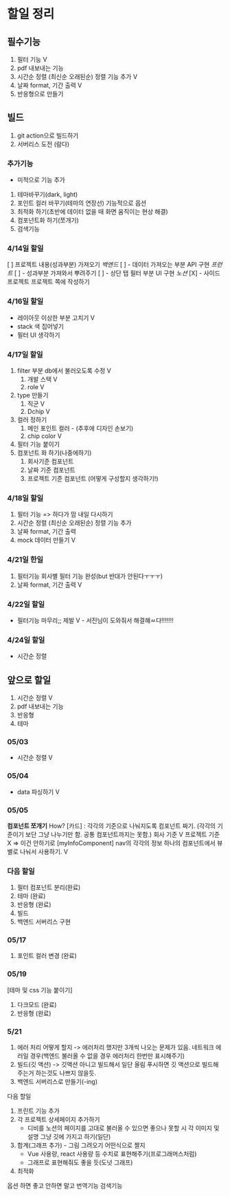 # 할일 정리

## 필수기능

1. 필터 기능 V
2. pdf 내보내는 기능
3. 시간순 정렬 (최신순 오래된순) 정렬 기능 추가 V
4. 날짜 format, 기간 출력 V
5. 반응형으로 만들기

## 빌드

1. git action으로 빌드하기
2. 서버리스 도전 (람다)

### 추가기능

- 미적으로 기능 추가

1. 테마바꾸기(dark, light)
2. 포인트 컬러 바꾸기(테마의 연장선)
기능적으로 옵션
3. 최적화 하기(초반에 데이터 없을 때 화면 움직이는 현상 해결)
4. 컴포넌트화 하기(쪼개기)
5. 검색기능

### 4/14일 할일

[ ] 프로젝트 내용(성과부분) 가져오기
    *백엔드*
    [ ] - 데이터 가져오는 부분 API 구현
    *프런트*
    [ ] - 성과부분 가져와서 뿌려주기
    [ ] - 상단 탭 필터 부분 UI 구현
*노션*
[X] - 사이드 프로젝트 프로젝트 쪽에 작성하기

### 4/16일 할일

- 레이아웃 이상한 부분 고치기 V
- stack 색 집어넣기
- 필터 UI 생각하기

### 4/17일 할일

1. filter 부분 db에서 불러오도록 수정 V
   1. 개발 스택 V
   2. role V
2. type 만들기
   1. 직군 V
   2. Dchip V
3. 컬러 정하기
   1. 메인 포인트 컬러 - (추후에 디자인 손보기)
   2. chip color V
4. 필터 기능 붙이기
5. 컴포넌트 화 하기(나중에하기)
   1. 회사기준 컴포넌트
   2. 날짜 기준 컴포넌트
   3. 프로젝트 기준 컴포넌트
    (어떻게 구성할지 생각하기!)

### 4/18일 할일

1. 필터 기능 =>  하다가 맘 내일 다시하기
2. 시간순 정렬 (최신순 오래된순) 정렬 기능 추가
3. 날짜 format, 기간 출력
4. mock 데이터 만들기 V

### 4/21일 한일

1. 필터기능 회사별 필터 기능 완성(but 반대가 안된다ㅜㅜㅜ)
2. 날짜 format, 기간 출력 V

### 4/22일 할일

- 필터기능 마무리;; 제발 V - 서진님이 도와줘서 해결햬ㅆ다!!!!!!!

### 4/24일 할일

- 시간순 정렬

## 앞으로 할일

1. 시간순 정렬 V
2. pdf 내보내는 기능
3. 반응형
4. 테마

### 05/03

- 시간순 정렬 V

### 05/04

- data 파싱하기 V

### 05/05

**컴포넌트 쪼개기**
How?
[카드] : 각각의 기준으로 나눠지도록 컴포넌트 짜기.
   (각각의 기준이기 보단 그냥 나누기만 함. 공통 컴포넌트까지는 못함.)
회사 기준 V
프로젝트 기준 X => 이건 안하기로
[myInfoComponent]
nav의 각각의 정보 하나의 컴포넌트에서 뷰별로 나눠서 사용하기. V

### 다음 할일

1. 필터 컴포넌트 분리(완료)
2. 테마 (완료)
3. 반응형 (완료)
4. 빌드
5. 백엔드 서버리스 구현

### 05/17

1. 포인트 컬러 변경 (완료)

### 05/19

[테마 및 css 기능 붙이기]

1. 다크모드 (완료)
2. 반응형 (완료)

### 5/21

1. 에러 처리 어떻게 할지 -> 에러처리 했지만 3개씩 나오는 문제가 있음. 네트워크 에러일 경우(백엔드 불러올 수 없을 경우 에러처리 한번만 표시해주기)
2. 빌드(깃 액션) -> 깃액션 아니고 빌드해서 일단 올림
   푸시하면 깃 액션으로 빌드해주는거 하는것도 나쁘지 않을듯.
3. 백엔드 서버리스로 만들기(-ing)

다음 할일

1. 프린트 기능 추가
2. 각 프로젝트 상세페이지 추가하기
   - 디비를 노션의 페이지를 고대로 불러올 수 있으면 좋으나 못할 시 각 이미지 및 설명 그냥 깃에 가지고 하기(일단)
3. 합계(그래프 추가) - 그림 그려오기 어떤식으로 짤지
   - Vue 사용량, react 사용량 등 수치로 표현해주기(프로그래머스처럼)
   - 그래프로 표현해줘도 좋을 듯(도넛 그래프)
4. 최적화

옵션 하면 좋고 안하면 말고
번역기능
검색기능
